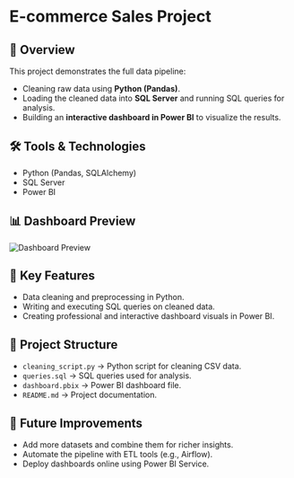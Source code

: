 # E-commerce Sales Project  

## 📌 Overview  
This project demonstrates the full data pipeline:  
- Cleaning raw data using **Python (Pandas)**.  
- Loading the cleaned data into **SQL Server** and running SQL queries for analysis.  
- Building an **interactive dashboard in Power BI** to visualize the results.  

## 🛠️ Tools & Technologies  
- Python (Pandas, SQLAlchemy)  
- SQL Server  
- Power BI  

## 📊 Dashboard Preview  
![Dashboard Preview](https://github.com/rawdaabdelslam42/data-cleaning-sql-python-powerbi/blob/main/dashboard.png)
## 🚀 Key Features  
- Data cleaning and preprocessing in Python.  
- Writing and executing SQL queries on cleaned data.  
- Creating professional and interactive dashboard visuals in Power BI.  

## 📂 Project Structure  
- `cleaning_script.py` → Python script for cleaning CSV data.  
- `queries.sql` → SQL queries used for analysis.  
- `dashboard.pbix` → Power BI dashboard file.  
- `README.md` → Project documentation.  

## 🔮 Future Improvements  
- Add more datasets and combine them for richer insights.  
- Automate the pipeline with ETL tools (e.g., Airflow).  
- Deploy dashboards online using Power BI Service.  
